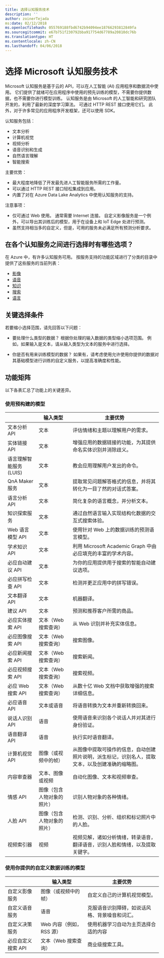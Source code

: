 ```yaml
---
title: 选择认知服务技术
description: ''
author: zoinerTejada
ms:date: 02/12/2018
ms.openlocfilehash: 055769188fbd6742b94094ee18766293812849fa
ms.sourcegitcommit: e67b751f230792bba917754d67789a20810dc76b
ms.translationtype: HT
ms.contentlocale: zh-CN
ms.lasthandoff: 04/06/2018
---
```

# <a name="choosing-a-microsoft-cognitive-services-technology"></a>选择 Microsoft 认知服务技术

Microsoft 认知服务是基于云的 API，可以在人工智能 (AI) 应用程序和数据流中使用。 它们提供了就绪可在应用程序中使用的预先训练的模型，不需要你提供数据，也不需要你进行模型训练。 认知服务是由 Microsoft 的人工智能和研究团队开发的，利用了最新的深度学习算法。 可通过 HTTP REST 接口使用它们。 此外，对于许多常见的应用程序开发框架，还可以使用 SDK。

认知服务包括：

* 文本分析
* 计算机视觉
* 视频分析
* 语音识别和生成
* 自然语言理解
* 智能搜索

主要优势：

* 最大程度地降低了开发最先进人工智能服务所需的工作量。
* 可以通过 HTTP REST 接口轻松集成到应用。
* 内置了对在 Azure Data Lake Analytics 中使用认知服务的支持。

注意事项：

* 仅可通过 Web 使用。 通常需要 Internet 连接。 自定义影像服务是一个例外，可以导出其训练后的模型，用于在设备上和 IoT Edge 处进行预测。
* 虽然支持相当多的自定义，但是，可用的服务未必满足所有预测分析要求。

## <a name="what-are-your-options-when-choosing-amongst-the-cognitive-services"></a>在各个认知服务之间进行选择时有哪些选项？
在 Azure 中，有许多认知服务可用。 按服务支持的功能区域进行了分类的目录中提供了这些服务的当前列表：
- [影像](https://azure.microsoft.com/services/cognitive-services/directory/vision/)
- [语音](https://azure.microsoft.com/services/cognitive-services/directory/speech/)
- [知识](https://azure.microsoft.com/services/cognitive-services/directory/know/)
- [搜索](https://azure.microsoft.com/services/cognitive-services/directory/search/)
- [语言](https://azure.microsoft.com/services/cognitive-services/directory/lang/)

## <a name="key-selection-criteria"></a>关键选择条件

若要缩小选择范围，请先回答以下问题：

- 要处理什么类型的数据？ 根据你处理的输入数据的类型缩小选项范围。 例如，如果输入是文本，请从输入类型为文本的服务中进行选择。 

- 你是否有用来训练模型的数据？ 如果有，请考虑使用允许使用你提供的数据对其基础模型进行训练的自定义服务，以提高准确度和性能。 

## <a name="capability-matrix"></a>功能矩阵

以下各表汇总了功能上的关键差异。 

### <a name="uses-prebuilt-models"></a>使用预构建的模型

|                                                   |             输入类型              |                                                                                主要优势                                                                                |
|---------------------------------------------------|-------------------------------------|---------------------------------------------------------------------------------------------------------------------------------------------------------------------------|
|                文本分析 API                 |                文本                 |                                                       评估情绪和主题以理解用户的需求。                                                        |
|                实体链接 API                 |                文本                 |                                               增强应用的数据链接的功能，为其提供命名实体识别并消除歧义。                                               |
| 语言理解智能服务 (LUIS) |                文本                 |                                                          教会应用理解用户发出的命令。                                                          |
|                 QnA Maker 服务                 |                文本                 |                                             提取常见问题解答格式的信息，并将其转化为一目了然的对话式答案。                                              |
|              语言分析 API              |                文本                 |                                                            简化复杂的语言概念，并分析文本。                                                             |
|           知识探索服务           |                文本                 |                                          通过自然语言输入实现结构化数据的交互式搜索体验。                                          |
|              Web 语言模型 API               |                文本                 |                                                         使用针对 Web 上的数据训练的预测语言模型。                                                         |
|              学术知识 API               |                文本                 |                                        利用 Microsoft Academic Graph 中由必应填充的丰富的学术内容。                                         |
|               必应自动建议 API                |                文本                 |                                                        为你的应用提供用于搜索的智能自动建议选项。                                                        |
|               必应拼写检查 API                |                文本                 |                                                             检测并更正应用中的拼写错误。                                                             |
|                文本翻译 API                |                文本                 |                                                                           机器翻译。                                                                            |
|                建议 API                |                文本                 |                                                             预测和推荐客户所需的商品。                                                              |
|              必应实体搜索 API               |       文本（Web 搜索查询）       |                                                           从 Web 识别并补充实体信息。                                                           |
|               必应图像搜索 API               |       文本（Web 搜索查询）       |                                                                            搜索图像。                                                                             |
|               必应新闻搜索 API                |       文本（Web 搜索查询）       |                                                                             搜索新闻。                                                                              |
|               必应视频搜索 API               |       文本（Web 搜索查询）       |                                                                            搜索视频。                                                                             |
|                必应 Web 搜索 API                |       文本（Web 搜索查询）       |                                                        从数十亿 Web 文档中获取增强的搜索详细信息。                                                        |
|                  必应语音 API                  |           文本或语音            |                                                                  将语音转换为文本并重新转换回来。                                                                   |
|              说话人识别 API              |               语音                |                                                       使用语音来识别各个说话人并对其进行身份验证。                                                        |
|               语音翻译 API               |               语音                |                                                                   执行实时语音翻译。                                                                   |
|                计算机视觉 API                |    图像（或视频中的帧）    | 从图像中提取可操作的信息，自动创建照片说明，派生标记，识别名人，提取文本，以及创建准确的缩略图。 |
|                 内容审查器                 |        文本、图像或视频        |                                                               自动化图像、文本和视频审查。                                                                |
|                    情感 API                    | 图像（包含人物对象的照片） |                                                              识别人物对象的各种情绪。                                                               |
|                     人脸 API                      | 图像（包含人物对象的照片） |                                                       检测、识别、分析、组织和标记照片中的人脸。                                                       |
|                   视频索引器                   |                视频                |                        视频见解，诸如分析情绪，转录语音，翻译语音，识别人脸和情绪，以及提取关键字。                         |

### <a name="trained-with-custom-data-you-provide"></a>使用你提供的自定义数据训练的模型

| | 输入类型 | 主要优势 |
| --- | --- | --- |
| 自定义影像服务 | 图像（或视频中的帧） | 自定义自己的计算机视觉模型。 |
| 自定义语音服务 | 语音 | 克服语音识别障碍，如说话风格、背景噪音和词汇。 | 
| 自定义决策服务 | Web 内容（例如，RSS 源） | 使用机器学习自动为主页选择合适的内容 |
| 必应自定义搜索 API | 文本（Web 搜索查询） | 商业级搜索工具。 |

